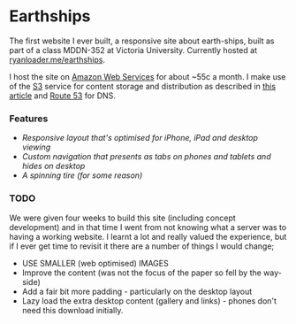# Earthships

The first website I ever built, a responsive site about earth-ships, built as part of a class MDDN-352 at Victoria University. Currently hosted at [ryanloader.me/earthships](http://ryanloader.me/earthships/).

I host the site on [Amazon Web Services](https://aws.amazon.com/) for about ~55c a month. I make use of the [S3](https://aws.amazon.com/s3/) service for content storage and distribution as described in [this article](http://docs.aws.amazon.com/AmazonS3/latest/dev/WebsiteHosting.html) and [Route 53](https://aws.amazon.com/route53/) for DNS.

### Features ###

* *Responsive layout that's optimised for iPhone, iPad and desktop viewing*
* *Custom navigation that presents as tabs on phones and tablets and hides on desktop*
* *A spinning tire (for some reason)*

### TODO ###

We were given four weeks to build this site (including concept development) and in that time I went from not knowing what a server was to having a working website. I learnt a lot and really valued the experience, but if I ever get time to revisit it there are a number of things I would change;

* USE SMALLER (web optimised) IMAGES
* Improve the content (was not the focus of the paper so fell by the way-side)
* Add a fair bit more padding - particularly on the desktop layout
* Lazy load the extra desktop content (gallery and links) - phones don't need this download initially.
